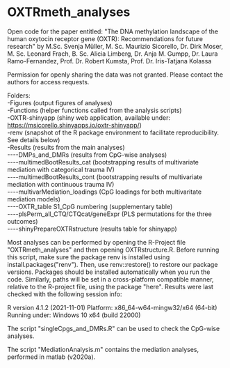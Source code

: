 # OXTRmeth_analyses
Open code for the paper entitled:
"The DNA methylation landscape of the human oxytocin receptor gene (OXTR): Recommendations for future research"
by M.Sc. Svenja Müller, M. Sc. Maurizio Sicorello, Dr. Dirk Moser, M. Sc. Leonard Frach,
B. Sc. Alicia Limberg, Dr. Anja M. Gumpp, Dr. Laura Ramo-Fernandez, Prof. Dr. Robert Kumsta,
Prof. Dr. Iris-Tatjana Kolassa

Permission for openly sharing the data was not granted. Please contact the authors for access requests.

Folders: <br/>
-Figures (output figures of analyses) <br/>
-Functions (helper functions called from the analysis scripts) <br/>
-OXTR-shinyapp (shiny web application, available under: https://msicorello.shinyapps.io/oxtr-shinyapp/) <br/>
-renv (snapshot of the R package environment to facilitate reproducibility. See details below) <br/>
-Results (results from the main analyses) <br/>
----DMPs_and_DMRs (results from CpG-wise analyses) <br/>
----multimedBootResults_cat (bootstrapping results of multivariate mediation with categorical trauma IV) <br/>
----multimedBootResults_cont (bootstrapping results of multivariate mediation with continuous trauma IV) <br/>
----multivarMediation_loadings (CpG loadings for both multivaritate mediation models) <br/>
----OXTR_table S1_CpG numbering (supplementary table) <br/>
----plsPerm_all_CTQ/CTQcat/geneExpr (PLS permutations for the three outcomes) <br/>
----shinyPrepareOXTRstructure (results table for shinyapp) <br/>

Most analyses can be performed by opening the R-Project file "OXTRmeth_analyses" and then opening OXTRstructure.R.
Before running this script, make sure the package renv is installed using install.packages("renv"). Then, use
renv::restore() to restore our package versions. Packages should be installed automatically when you run the code.
Similarly, paths will be set in a cross-platform compatible manner, relative to the R-project file,
using the package "here". Results were last checked with the following session info: 

R version 4.1.2 (2021-11-01)
Platform: x86_64-w64-mingw32/x64 (64-bit)
Running under: Windows 10 x64 (build 22000)

The script "singleCpgs_and_DMRs.R" can be used to check the CpG-wise analyses.

The script "MediationAnalysis.m" contains the mediation analyses, performed in matlab (v2020a).
